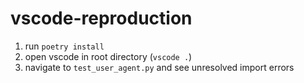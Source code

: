# vscode-reproduction

1. run `poetry install`
2. open vscode in root directory (`vscode .`)
3. navigate to `test_user_agent.py` and see unresolved import errors
